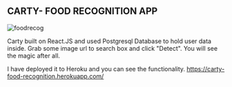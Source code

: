 ## CARTY- FOOD RECOGNITION APP
![foodrecog](https://user-images.githubusercontent.com/11324886/197904180-2abc3d7b-e9a5-4e39-a7ec-f7822a12d07e.gif)

Carty built on React.JS and used Postgresql Database to hold user data inside.
Grab some image url to search box and click "Detect".
You will see the magic after all.

I have deployed it to Heroku and you can see the functionality.
https://carty-food-recognition.herokuapp.com/
